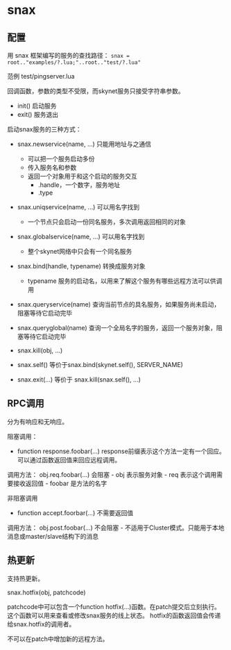 # snax

## 配置

用 snax 框架编写的服务的查找路径：
`snax = root.."examples/?.lua;"..root.."test/?.lua"`


范例
test/pingserver.lua

回调函数，参数的类型不受限，而skynet服务只接受字符串参数。
* init()    启动服务
* exit()    服务退出

启动snax服务的三种方式：
* snax.newservice(name, ...)        只能用地址与之通信
    - 可以把一个服务启动多份
    - 传入服务名和参数
    - 返回一个对象用于和这个启动的服务交互  
        - .handle，一个数字，服务地址
        - .type
* snax.uniqservice(name, ...)       可以用名字找到
    - 一个节点只会启动一份同名服务，多次调用返回相同的对象
* snax.globalservice(name, ...)     可以用名字找到
    - 整个skynet网络中只会有一个同名服务

* snax.bind(handle, typename) 转换成服务对象
    - typename 服务的启动名，以用来了解这个服务有哪些远程方法可以供调用

* snax.queryservice(name) 查询当前节点的具名服务，如果服务尚未启动，阻塞等待它启动完毕
* snax.queryglobal(name) 查询一个全局名字的服务，返回一个服务对象，阻塞等待它启动完毕
* snax.kill(obj, ...)
* snax.self()   等价于snax.bind(skynet.self(), SERVER_NAME)
* snax.exit(...) 等价于 snax.kill(snax.self(), ...)


## RPC调用

分为有响应和无响应。

阻塞调用：
* function response.foobar(...) response前缀表示这个方法一定有一个回应。可以通过函数返回值来回应远程调用。

调用方法：
obj.req.foobar(...) 会阻塞
    - obj 表示服务对象
    - req 表示这个调用需要接收返回值
    - foobar 是方法的名字

非阻塞调用
* function accept.foorbar(...) 不需要返回值

调用方法：
obj.post.foobar(...) 不会阻塞
    - 不适用于Cluster模式。只能用于本地消息或master/slave结构下的消息


## 热更新
支持热更新。

snax.hotfix(obj, patchcode)

patchcode中可以包含一个function hotfix(...)函数。在patch提交后立刻执行。这个函数可以用来查看或修改snax服务的线上状态。
hotfix的函数返回值会传递给snax.hotfix的调用者。

不可以在patch中增加新的远程方法。

